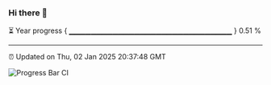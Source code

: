 ### Hi there 👋

⏳ Year progress { ▁▁▁▁▁▁▁▁▁▁▁▁▁▁▁▁▁▁▁▁▁▁▁▁▁▁▁▁▁▁ } 0.51 %

---

⏰ Updated on Thu, 02 Jan 2025 20:37:48 GMT

![Progress Bar CI](https://github.com/IshwaranRudhara/GIT-ACTION/workflows/Progress%20Bar%20CI/badge.svg)
